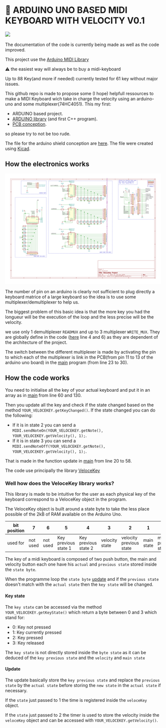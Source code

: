 # 🎹 ARDUINO UNO BASED MIDI KEYBOARD WITH VELOCITY V0.1
![](Image/Mounted_shield.jpg)

The documentation of the code is currently being made as well as the code improved.

This project use the [Arduino MIDI Library](https://github.com/FortySevenEffects/arduino_midi_library)

:warning: the easiest way will always be to buy a midi-keyboard

Up to 88 Key(and more if needed) currently tested for 61 key without major issues.

This github repo is made to propose some (I hope) helpfull ressources to make a MIDI Keyboard wich take in charge the velocity using an arduino-uno and some multiplexer(74HC4051). This my first:

- ARDUINO based project.
- [ARDUINO library](https://github.com/Rathur421/MIDI-KEYBOARD/tree/Master/PCB/circuit) (and first C++ program).
- [PCB conception](https://github.com/Rathur421/MIDI-KEYBOARD/tree/Master/Arduino_Code/lib).

so please try to not be too rude.

The file for the arduino shield conception are [here](https://github.com/Rathur421/MIDI-KEYBOARD/tree/Master/PCB/circuit). The file were created using [Kicad](https://kicad.org/).

## How the electronics works
![](PCB/circuit/circuit.svg)

The number of pin on an arduino is clearly not sufficient to plug directly a keyboard matrice of a large keyboard so the idea is to use some multiplexer/demultiplexer to help us.

The biggest problem of this basic idea is that the more key you had the longueur will be the execution of the loop and the less precise will be the velocity.

we use only 1 demultiplexer `READMUX` and up to 3 multiplexer `WRITE_MUX`.
They are globally define in the code ([here](https://github.com/Rathur421/MIDI-KEYBOARD/blob/Master/Arduino_Code/lib/VeloceKey/src/VeloceKey.cpp) line 4 and 6) as they are dependent of the architecture of the project.

The switch between the different multiplexer is made by activating the pin to which each of the multiplexer is link in the PCB(from pin 11 to 13 of the arduino uno board) in the [main] program (from line 23 to 30).

## How the code works

You need to initialise all the key of your actual keyboard and put it in an array as in [main][main] from line 60 and 130.

Then you update all the key and check if the state changed based on the method `YOUR_VELOCEKEY.getKeyChanged()`.
If the state changed you can do the following:

- If it is in state 2 you can send a `MIDI.sendNoteOn(YOUR_VELOCEKEY.getNote(), YOUR_VELOCEKEY.getVelocity(), 1);`.
- If it is in state 3 you can send a `MIDI.sendNoteOff(YOUR_VELOCEKEY.getNote(), YOUR_VELOCEKEY.getVelocity(), 1);`.

That is made in the function update in [main][main] from line 20 to 58.

The code use principally the library [VeloceKey](###well-how-does-the-veloceKey-library-works)

### Well how does the VeloceKey library works?

This library is made to be intuitive for the user as each physical key of the keyboard correspond to a VeloceKey object in the program.

The VeloceKey object is built around a state byte to take the less place possible of the 2kB of RAM available on the Arduino Uno.

| bit position | 7        | 6        | 5                    | 4                    | 3              | 2                       | 1          | 0                   |
| ------------ | -------- | -------- | -------------------- | -------------------- | -------------- | ----------------------- | ---------- | ------------------- |
| used for     | not used | not used | Key previous state 1 | Key previous state 2 | velocity state | velocity previous state | main state | main previous state |

The key of a midi keyboard is composed of two push button, the main and velocity button each one have his `actual` and `previous state` stored inside the `state byte`.

When the programme loop the `state byte` [update](####Update) and if the `previous state` doesn't match with the `actual state` then the `key state` will be changed.

#### Key state

The `key state` can be accessed via the method `YOUR_VELOCEKEY.getKeyState()` which return a byte between 0 and 3 which stand for:

- 0: Key not pressed
- 1: Key currently pressed
- 2: Key pressed
- 3: Key released

The `key state` is not directly stored inside the `byte state` as it can be deduced of the `key previous state` and the `velocity` and `main state`

#### Update

The update basically store the `key previous state` and replace the `previous state` by the `actual state` before storing the `new state` in the `actual state` if necessary.

If the `state` just passed to 1 the time is registered inside the `veloceKey` object.

If the `state` just passed to 2 the timer is used to store the velocity inside the `veloceKey` object and can be accessed with `YOUR_VELOCEKEY.getVelocity()`.

[main]: https://github.com/Rathur421/MIDI-KEYBOARD/blob/Master/Arduino_Code/src/main.cpp
